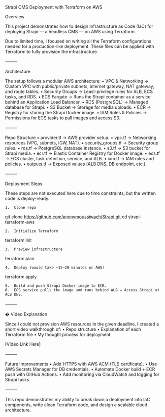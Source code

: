 Strapi CMS Deployment with Terraform on AWS

 Overview

This project demonstrates how to design Infrastructure as Code (IaC) for deploying Strapi — a headless CMS — on AWS using Terraform.

Due to limited time, I focused on writing all the Terraform configurations needed for a production-like deployment. These files can be applied with Terraform to fully provision the infrastructure.

⸻

 Architecture

The setup follows a modular AWS architecture:
	•	VPC & Networking → Custom VPC with public/private subnets, internet gateway, NAT gateway, and route tables.
	•	Security Groups → Least-privilege rules for ALB, ECS tasks, and RDS.
	•	ECS Fargate → Runs the Strapi container as a service behind an Application Load Balancer.
	•	RDS (PostgreSQL) → Managed database for Strapi.
	•	S3 Bucket → Storage for media uploads.
	•	ECR → Registry for storing the Strapi Docker image.
	•	IAM Roles & Policies → Permissions for ECS tasks to pull images and access S3.

⸻

 Repo Structure
	•	provider.tf → AWS provider setup.
	•	vpc.tf → Networking resources (VPC, subnets, IGW, NAT).
	•	security_groups.tf → Security group rules.
	•	rds.tf → PostgreSQL database instance.
	•	s3.tf → S3 bucket for Strapi media.
	•	ecr.tf → Elastic Container Registry for Docker image.
	•	ecs.tf → ECS cluster, task definition, service, and ALB.
	•	iam.tf → IAM roles and policies.
	•	outputs.tf → Exposed values (ALB DNS, DB endpoint, etc.).

⸻

 Deployment Steps

These steps are not executed here due to time constraints, but the written code is deploy-ready.

	1.	Clone repo

git clone https://github.com/anonymoussiwach/Strapi.git
cd strapi-terraform-aws


	2.	Initialize Terraform

terraform init


	3.	Preview infrastructure

terraform plan


	4.	Deploy (would take ~15–20 minutes on AWS)

terraform apply


	5.	Build and push Strapi Docker image to ECR.
	6.	ECS service pulls the image and runs behind ALB → Access Strapi at ALB DNS.

⸻

� Video Explanation

Since I could not provision AWS resources in the given deadline, I created a short video walkthrough of:
	•	Repo structure
	•	Explanation of each Terraform file
	•	My thought process for deployment

[Video Link Here]

⸻

 Future Improvements
	•	Add HTTPS with AWS ACM (TLS certificate).
	•	Use AWS Secrets Manager for DB credentials.
	•	Automate Docker build + ECR push with GitHub Actions.
	•	Add monitoring via CloudWatch and logging for Strapi tasks.

⸻

This repo demonstrates my ability to break down a deployment into IaC components, write clean Terraform code, and design a scalable cloud architecture.
